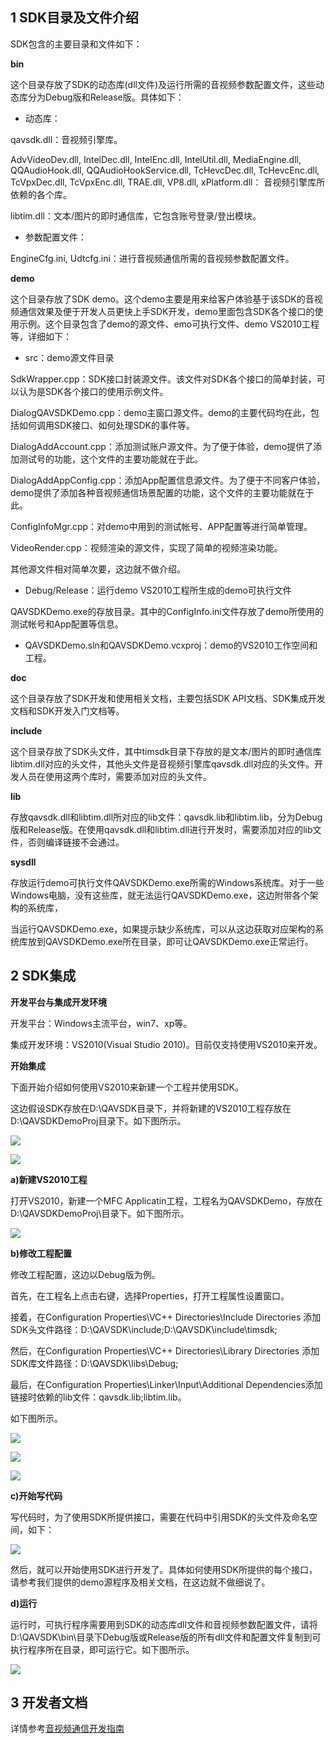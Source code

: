 ## 1 SDK目录及文件介绍

SDK包含的主要目录和文件如下：

**bin**

这个目录存放了SDK的动态库(dll文件)及运行所需的音视频参数配置文件，这些动态库分为Debug版和Release版。具体如下：

- 动态库：

qavsdk.dll：音视频引擎库。

AdvVideoDev.dll, IntelDec.dll, IntelEnc.dll, IntelUtil.dll, MediaEngine.dll, QQAudioHook.dll, QQAudioHookService.dll, TcHevcDec.dll, TcHevcEnc.dll, TcVpxDec.dll, TcVpxEnc.dll, TRAE.dll, VP8.dll, xPlatform.dll：
音视频引擎库所依赖的各个库。

libtim.dll：文本/图片的即时通信库，它包含账号登录/登出模块。

- 参数配置文件：

EngineCfg.ini, Udtcfg.ini：进行音视频通信所需的音视频参数配置文件。

**demo**

这个目录存放了SDK demo。这个demo主要是用来给客户体验基于该SDK的音视频通信效果及便于开发人员更快上手SDK开发，demo里面包含SDK各个接口的使用示例。这个目录包含了demo的源文件、emo可执行文件、demo VS2010工程等，详细如下：

- src：demo源文件目录

SdkWrapper.cpp：SDK接口封装源文件。该文件对SDK各个接口的简单封装，可以认为是SDK各个接口的使用示例文件。

DialogQAVSDKDemo.cpp：demo主窗口源文件。demo的主要代码均在此，包括如何调用SDK接口、如何处理SDK的事件等。

DialogAddAccount.cpp：添加测试账户源文件。为了便于体验，demo提供了添加测试号的功能，这个文件的主要功能就在于此。

DialogAddAppConfig.cpp：添加App配置信息源文件。为了便于不同客户体验，demo提供了添加各种音视频通信场景配置的功能，这个文件的主要功能就在于此。

ConfigInfoMgr.cpp：对demo中用到的测试帐号、APP配置等进行简单管理。

VideoRender.cpp：视频渲染的源文件，实现了简单的视频渲染功能。

其他源文件相对简单次要，这边就不做介绍。

- Debug/Release：运行demo VS2010工程所生成的demo可执行文件

QAVSDKDemo.exe的存放目录。其中的ConfigInfo.ini文件存放了demo所使用的测试帐号和App配置等信息。

- QAVSDKDemo.sln和QAVSDKDemo.vcxproj：demo的VS2010工作空间和工程。


**doc**

这个目录存放了SDK开发和使用相关文档，主要包括SDK API文档、SDK集成开发文档和SDK开发入门文档等。

**include**

这个目录存放了SDK头文件，其中timsdk目录下存放的是文本/图片的即时通信库libtim.dll对应的头文件，其他头文件是音视频引擎库qavsdk.dll对应的头文件。开发人员在使用这两个库时，需要添加对应的头文件。

**lib**

存放qavsdk.dll和libtim.dll所对应的lib文件：qavsdk.lib和libtim.lib，分为Debug版和Release版。在使用qavsdk.dll和libtim.dll进行开发时，需要添加对应的lib文件，否则编译链接不会通过。

**sysdll**

存放运行demo可执行文件QAVSDKDemo.exe所需的Windows系统库。对于一些Windows电脑，没有这些库，就无法运行QAVSDKDemo.exe，这边附带各个架构的系统库，

当运行QAVSDKDemo.exe，如果提示缺少系统库，可以从这边获取对应架构的系统库放到QAVSDKDemo.exe所在目录，即可让QAVSDKDemo.exe正常运行。

## 2 SDK集成

**开发平台与集成开发环境**

开发平台：Windows主流平台，win7、xp等。

集成开发环境：VS2010(Visual Studio 2010)。目前仅支持使用VS2010来开发。

**开始集成**

下面开始介绍如何使用VS2010来新建一个工程并使用SDK。

这边假设SDK存放在D:\QAVSDK目录下，并将新建的VS2010工程存放在D:\QAVSDKDemoProj目录下。如下图所示。

![](https://qzonestyle.gtimg.cn/qzone/vas/opensns/res/img/WindowsC++kehuduanjicheng-1.png)

![](https://qzonestyle.gtimg.cn/qzone/vas/opensns/res/img/WindowsC++kehuduanjicheng-2.png)

**a)新建VS2010工程**

打开VS2010，新建一个MFC Applicatin工程，工程名为QAVSDKDemo，存放在D:\QAVSDKDemoProj\目录下。如下图所示。

![](https://qzonestyle.gtimg.cn/qzone/vas/opensns/res/img/WindowsC++kehuduanjicheng-3.png)

**b)修改工程配置**

修改工程配置，这边以Debug版为例。

首先，在工程名上点击右键，选择Properties，打开工程属性设置窗口。

接着，在Configuration Properties\VC++ Directories\Include Directories 添加SDK头文件路径：D:\QAVSDK\include;D:\QAVSDK\include\timsdk;

然后，在Configuration Properties\VC++ Directories\Library Directories 添加SDK库文件路径：D:\QAVSDK\libs\Debug;

最后，在Configuration Properties\Linker\Input\Additional Dependencies添加链接时依赖的lib文件：qavsdk.lib;libtim.lib。

如下图所示。

![](https://qzonestyle.gtimg.cn/qzone/vas/opensns/res/img/WindowsC++kehuduanjicheng-4.png)

![](https://qzonestyle.gtimg.cn/qzone/vas/opensns/res/img/WindowsC++kehuduanjicheng-5.png)

![](https://qzonestyle.gtimg.cn/qzone/vas/opensns/res/img/WindowsC++kehuduanjicheng-6.png)



**c)开始写代码**

写代码时，为了使用SDK所提供接口，需要在代码中引用SDK的头文件及命名空间，如下：

![](https://qzonestyle.gtimg.cn/qzone/vas/opensns/res/img/WindowsC++kehuduanjicheng-7.png)

然后，就可以开始使用SDK进行开发了。具体如何使用SDK所提供的每个接口，请参考我们提供的demo源程序及相关文档，在这边就不做细说了。

**d)运行**

运行时，可执行程序需要用到SDK的动态库dll文件和音视频参数配置文件，请将D:\QAVSDK\bin\目录下Debug版或Release版的所有dll文件和配置文件复制到可执行程序所在目录，即可运行它。如下图所示。 

![](https://qzonestyle.gtimg.cn/qzone/vas/opensns/res/img/WindowsC++kehuduanjicheng-8.png)

## 3 开发者文档

详情参考[音视频通信开发指南](http://cloud.tencent.com/wiki/%E9%9F%B3%E8%A7%86%E9%A2%91%E9%80%9A%E4%BF%A1%E5%BC%80%E5%8F%91%E6%8C%87%E5%8D%97)